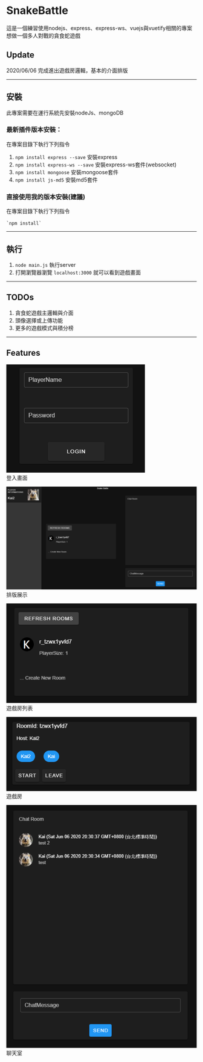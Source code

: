 # SnakeBattle

這是一個練習使用nodejs、express、express-ws、vuejs與vuetify相關的專案  
想做一個多人對戰的貪食蛇遊戲

## Update

2020/06/06 完成進出遊戲房邏輯，基本的介面排版

---

## 安裝

此專案需要在運行系統先安裝nodeJs、mongoDB

### 最新插件版本安裝：
在專案目錄下執行下列指令  
1. `npm install express --save` 安裝express
2. `npm install express-ws --save` 安裝express-ws套件(websocket)
3. `npm install mongoose` 安裝mongoose套件
3. `npm install js-md5` 安裝md5套件

### 直接使用我的版本安裝(建議)
在專案目錄下執行下列指令  

    `npm install`

---

## 執行
1. `node main.js` 執行server
2. 打開瀏覽器瀏覽 `localhost:3000` 就可以看到遊戲畫面

---

## TODOs

1. 貪食蛇遊戲主邏輯與介面
2. 頭像選擇或上傳功能
3. 更多的遊戲模式與積分榜


---

## Features
![畫面展示1](public/features/login.png)  
登入畫面  

![畫面展示2](public/features/layout.png)  
排版展示  

![畫面展示3](public/features/roomlist.png)  
遊戲房列表  

![畫面展示4](public/features/room.png)  
遊戲房

![畫面展示5](public/features/chatroom.png)  
聊天室  